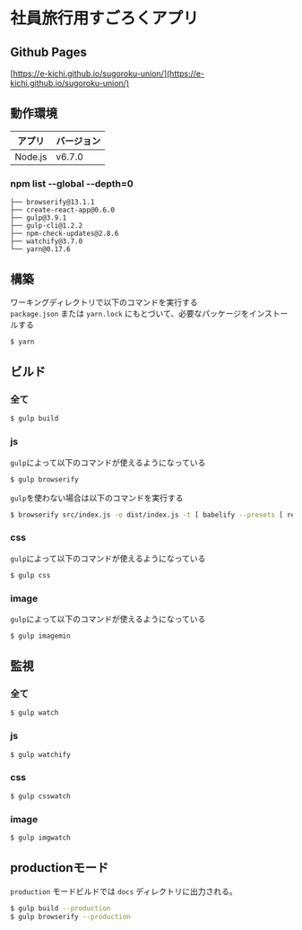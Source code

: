 # 社員旅行用すごろくアプリ

## Github Pages

[https://e-kichi.github.io/sugoroku-union/](https://e-kichi.github.io/sugoroku-union/)

## 動作環境

|アプリ|バージョン|
|---|---|
|Node.js|v6.7.0|

### npm list --global --depth=0

```
├── browserify@13.1.1
├── create-react-app@0.6.0
├── gulp@3.9.1
├── gulp-cli@1.2.2
├── npm-check-updates@2.8.6
├── watchify@3.7.0
└── yarn@0.17.6
```

## 構築

ワーキングディレクトリで以下のコマンドを実行する  
`package.json` または `yarn.lock` にもとづいて、必要なパッケージをインストールする  
```sh
$ yarn
```

## ビルド

### 全て

```sh
$ gulp build
```

### js

`gulp`によって以下のコマンドが使えるようになっている
```sh
$ gulp browserify
```

`gulp`を使わない場合は以下のコマンドを実行する
```sh
$ browserify src/index.js -o dist/index.js -t [ babelify --presets [ react es2015 ] ]
```

### css

`gulp`によって以下のコマンドが使えるようになっている
```sh
$ gulp css
```

### image

`gulp`によって以下のコマンドが使えるようになっている
```sh
$ gulp imagemin
```

## 監視

### 全て

```sh
$ gulp watch
```

### js

```sh
$ gulp watchify
```

### css

```sh
$ gulp csswatch
```

### image

```sh
$ gulp imgwatch
```

## productionモード

`production` モードビルドでは `docs` ディレクトリに出力される。

```sh
$ gulp build --production
$ gulp browserify --production
```
